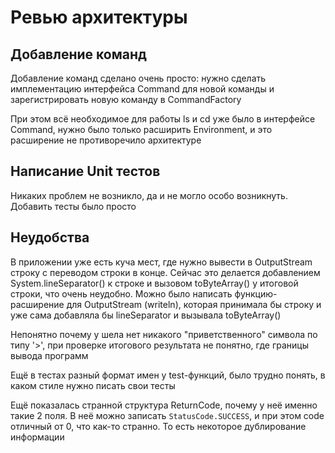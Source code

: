 # Ревью архитектуры

## Добавление команд
Добавление команд сделано очень просто: нужно сделать имплементацию интерфейса Command для новой команды и зарегистрировать новую команду в CommandFactory

При этом всё необходимое для работы ls и cd уже было в интерфейсе Command, нужно было только расширить Environment, и это расширение не противоречило архитектуре

## Написание Unit тестов
Никаких проблем не возникло, да и не могло особо возникнуть. Добавить тесты было просто

## Неудобства
В приложении уже есть куча мест, где нужно вывести в OutputStream строку с переводом строки в конце.
Сейчас это делается добавлением System.lineSeparator() к строке и вызовом toByteArray() у итоговой строки, что очень неудобно.
Можно было написать функцию-расширение для OutputStream (writeln), которая принимала бы строку и уже сама добавляла бы lineSeparator и вызывала toByteArray()

Непонятно почему у шела нет никакого "приветственного" символа по типу '>', при проверке итогового результата не понятно, где границы вывода программ

Ещё в тестах разный формат имен у test-функций, было трудно понять, в каком стиле нужно писать свои тесты

Ещё показалась странной структура ReturnCode, почему у неё именно такие 2 поля. В неё можно записать `StatusCode.SUCCESS`, и при этом code отличный от 0, что как-то странно. То есть некоторое дублирование информации 
